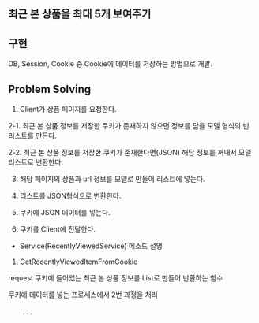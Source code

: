 
## 최근 본 상품을 최대 5개 보여주기

## 구현

DB, Session, Cookie 중 Cookie에 데이터를 저장하는 방법으로 개발.

## Problem Solving

1. Client가 상품 페이지를 요청한다.

2-1. 최근 본 상품 정보를 저장한 쿠키가 존재하지 않으면 정보를 담을 모델 형식의 빈 리스트를 만든다. 

2-2. 최근 본 상품 정보를 저장한 쿠키가 존재한다면(JSON) 해당 정보를 꺼내서 모델 리스트로 변환한다.    

3. 해당 페이지의 상품과 url 정보를 모델로 만들어 리스트에 넣는다. 

4. 리스트를 JSON형식으로 변환한다.

5. 쿠키에 JSON 데이터를 넣는다.

6. 쿠키를 Client에 전달한다.

 

* Service(RecentlyViewedService) 메소드 설명



1. GetRecentlyViewedItemFromCookie

request 쿠키에 들어있는 최근 본 상품 정보를 List<RecentlyViewedItem>로 만들어 반환하는 함수

쿠키에 데이터를 넣는 프로세스에서 2번 과정을 처리


``` C#

    ```
